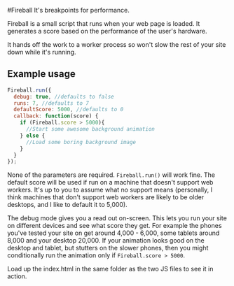 #Fireball
It's breakpoints for performance.

Fireball is a small script that runs when your web page is loaded. It generates a score based on the performance of the user's hardware. 

It hands off the work to a worker process so won't slow the rest of your site down while it's running.

## Example usage
```javascript
Fireball.run({
  debug: true, //defaults to false
  runs: 7, //defaults to 7
  defaultScore: 5000, //defaults to 0
  callback: function(score) {
    if (Fireball.score > 5000){
      //Start some awesome background animation
    } else {
      //Load some boring background image
    }
  }
});
```

None of the parameters are required. `Fireball.run()` will work fine. The default score will be used if run on a machine 
that doesn't support web workers. 
It's up to you to assume what no support means (personally, I think machines that don't support web workers are likely to 
be older desktops, and I like to default it to 5,000).

The debug mode gives you a read out on-screen. This lets you run your site on different devices and see what score they get. 
For example the phones you've tested your site on get around 4,000 - 6,000, some tablets around 8,000 and your desktop 20,000. 
If your animation looks good on the desktop and tablet, but stutters on the slower phones, 
then you might conditionally run the animation only if `Fireball.score > 5000`.

Load up the index.html in the same folder as the two JS files to see it in action.